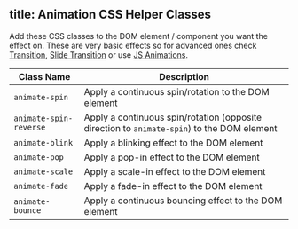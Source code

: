 title: Animation CSS Helper Classes
---
Add these CSS classes to the DOM element / component you want the effect on.
These are very basic effects so for advanced ones check [Transition](/components/transition.html), [Slide Transition](/components/slide-transition.html) or use [JS Animations](/components/js-animations.html).

| Class Name | Description |
| --- | --- |
| `animate-spin` | Apply a continuous spin/rotation to the DOM element |
| `animate-spin-reverse` | Apply a continuous spin/rotation (opposite direction to `animate-spin`) to the DOM element |
| `animate-blink` | Apply a blinking effect to the DOM element |
| `animate-pop` | Apply a pop-in effect to the DOM element |
| `animate-scale` | Apply a scale-in effect to the DOM element |
| `animate-fade` | Apply a fade-in effect to the DOM element |
| `animate-bounce` | Apply a continuous bouncing effect to the DOM element |
